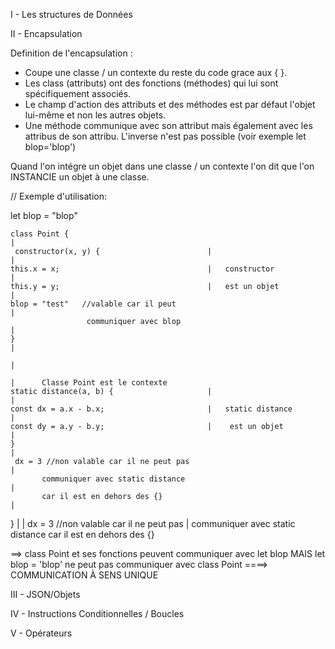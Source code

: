 I - Les structures de Données


II - Encapsulation

Definition de l'encapsulation : 
- Coupe  une classe / un contexte du reste du code grace aux { }. 
- Les class (attributs) ont des fonctions (méthodes) qui lui sont spécifiquement associés. 
- Le champ d'action des attributs et des méthodes est par défaut l'objet lui-même et non les autres objets.  
- Une méthode communique avec son attribut mais également avec les attribus de son attribu. L'inverse n'est pas possible (voir exemple let blop='blop')

Quand l'on intégre un objet dans une classe / un contexte l'on dit que l'on INSTANCIE un objet à une classe. 



// Exemple d'utilisation: 

let blop = "blop"



    class Point {                                                              |
     constructor(x, y) {                        |                              | 
    this.x = x;                                 |   constructor                |
    this.y = y;                                 |   est un objet               |
    blop = "test"	//valable car il peut                                      |
                     communiquer avec blop                                     |
    }                                                                          |
                                                                               |
                                                                               |      Classe Point est le contexte
    static distance(a, b) {                     |                              |
    const dx = a.x - b.x;                       |   static distance            |
    const dy = a.y - b.y;                       |    est un objet              |
    }                                                                          |
     dx = 3 //non valable car il ne peut pas                                   |
           communiquer avec static distance                                    |
           car il est en dehors des {}                                         |
  }                                                                            |
                                                                               |
dx = 3 //non valable car il ne peut pas                                        |
         communiquer avec static distance
         car il est en dehors des {}

 ==> class Point et ses fonctions peuvent communiquer avec let blop MAIS let blop = 'blop'  ne peut pas communiquer avec class Point 
 ====> COMMUNICATION À SENS UNIQUE 




III - JSON/Objets


IV - Instructions Conditionnelles / Boucles


V - Opérateurs
